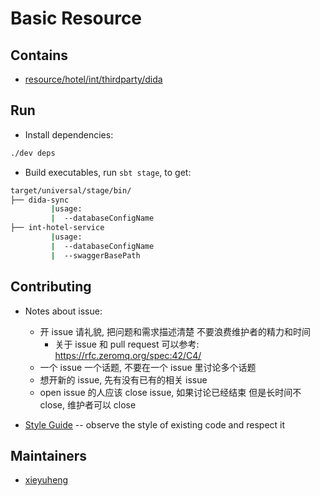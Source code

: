# Basic Resource

## Contains

- [resource/hotel/int/thirdparty/dida](src/main/scala/com/tehang/resource/hotel/int/thirdparty/dida)

## Run

- Install dependencies:
``` sh
./dev deps
```

- Build executables, run `sbt stage`, to get:
``` sh
target/universal/stage/bin/
├── dida-sync
         |usage:
         |  --databaseConfigName
├── int-hotel-service
         |usage:
         |  --databaseConfigName
         |  --swaggerBasePath
```

## Contributing

- Notes about issue:
  - 开 issue 请礼貌, 把问题和需求描述清楚 不要浪费维护者的精力和时间
    - 关于 issue 和 pull request 可以参考: https://rfc.zeromq.org/spec:42/C4/
  - 一个 issue 一个话题, 不要在一个 issue 里讨论多个话题
  - 想开新的 issue, 先有没有已有的相关 issue
  - open issue 的人应该 close issue, 如果讨论已经结束 但是长时间不 close, 维护者可以 close

- [Style Guide](https://github.com/cntehang/public-dev-docs/blob/master/backend/code/scala/style-guide.md) -- observe the style of existing code and respect it

## Maintainers

- [xieyuheng](https://github.com/cntehang/work-diary-xieyuheng)
